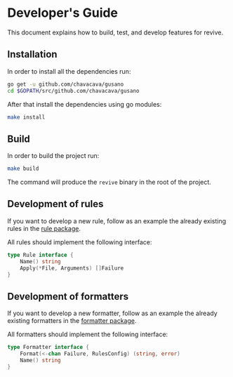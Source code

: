 # Developer's Guide

This document explains how to build, test, and develop features for revive.

## Installation

In order to install all the dependencies run:

```bash
go get -u github.com/chavacava/gusano
cd $GOPATH/src/github.com/chavacava/gusano
```

After that install the dependencies using go modules:

```bash
make install
```

## Build

In order to build the project run:

```bash
make build
```

The command will produce the `revive` binary in the root of the project.

## Development of rules

If you want to develop a new rule, follow as an example the already existing rules in the [rule package](https://github.com/chavacava/gusano/tree/master/rule).

All rules should implement the following interface:

```go
type Rule interface {
	Name() string
	Apply(*File, Arguments) []Failure
}
```

## Development of formatters

If you want to develop a new formatter, follow as an example the already existing formatters in the [formatter package](https://github.com/chavacava/gusano/tree/master/formatter).

All formatters should implement the following interface:

```go
type Formatter interface {
	Format(<-chan Failure, RulesConfig) (string, error)
	Name() string
}
```
